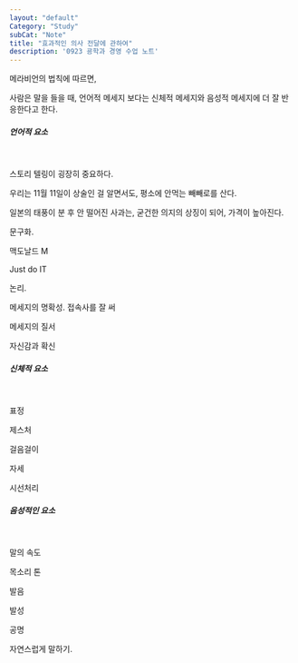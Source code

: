 ```yaml
---
layout: "default"
Category: "Study"
subCat: "Note"
title: "효과적인 의사 전달에 관하여"
description: '0923 굥학과 경영 수업 노트'
---
```



메라비언의 법칙에 따르면,

사람은 말을 들을 때, 언어적 메세지 보다는 신체적 메세지와 음성적 메세지에 더 잘 반응한다고 한다.


<h5>언어적 요소</h5>
<br>

스토리 텔링이 굉장히 중요하다.

우리는 11월 11일이 상술인 걸 알면서도, 평소에 안먹는 빼빼로를 산다.

일본의 태풍이 분 후 안 떨어진 사과는, 굳건한 의지의 상징이 되어, 가격이 높아진다.

문구화.

맥도날드 M

Just do IT

논리.

메세지의 명확성.
접속사를 잘 써

메세지의 질서

자신감과 확신


<h5>신체적 요소</h5>
<br>

표정

제스처

걸음걸이

자세

시선처리

<h5>음성적인 요소</h5>
<br>

말의 속도

목소리 톤

발음

발성

공명

자연스럽게 말하기.
